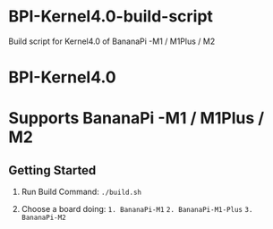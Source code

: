 # BPI-Kernel4.0-build-script
Build script for Kernel4.0 of BananaPi -M1 / M1Plus / M2

# BPI-Kernel4.0 
Supports BananaPi -M1 / M1Plus / M2
=========

Getting Started
-------------------------
1. Run Build Command:
   `./build.sh`

2. Choose a board doing:
    `1. BananaPi-M1`
    `2. BananaPi-M1-Plus`
    `3. BananaPi-M2`


